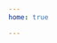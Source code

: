 ```yaml
---
home: true

---
```

<!-- ['❌','✅','🔥','⭐'] -->

<roadmap :height="5000" :data="[
  { title:'大圣前端路线图',x:400,y:20 },
  { title:'⭐HTML+CSS', y:150,link:'/fe/css',
    left:[
      ['HTML基础'],
      ['环境基本安装',[
        ['Vscode编辑器'],
        ['Chrome浏览器'],
      ]]
    ],right:[
      ['CSS常见布局'],
      ['CSS基础',[
        ['选择器'],
        ['盒模型'],
        ['布局'],
        ['过渡和动画'],
      ]],
    ]
  } ,
  { title:'Javascript', link:'/fe/javascript',
    y:170,
    left:[
      ['语法入门',[
        ['ES6语法'],
        ['Dom'],
        ['🔥红宝书'],
        ['高频面试题'],
      ]],
    ],
    right:[
      ['JS设计模式'],
      ['🔥JS语法进阶',[
        ['作用域  闭包'],
        ['this   原型链'],
        ['Promise'],
        ['函数和递归'],
        ['面向对象'],
      ]]
    ]
  } ,
  { title:'🔥实战开发', link:'/fe/project',
   y:220,x:-162,
    left:[
      ['登录注册'],
      ['增删改查'],
      ['前后端交互'],
      ['Git代码管理'],
      ['调试代码'],
      ['✅和产品吵架'],
      ['(p)npm包管理'],
    ]
  },
  { title:'🔥面试', link:'/fe/interview',
    y:10,x:325,
    right:[
      ['如何写简历'],
      ['如何描述项目'],
      ['🔥如何谈钱'],
      ['高频面试题'],
      ['如何离职'],
    ]
  } ,
  { title:'进阶之路',x:-162,y:100,
  } ,
  { title:'Vuejs',y:100,link:'/fe/vue',
    left:[
      ['响应式'],
      ['组件化'],
      ['element3',[
        ['1']
      ]],
    ]
  } ,
  { title:'Reactjs',y:200,link:'/fe/react',
  right:[
    ['Hooks'],
    ['虚拟Dom'],
    ['Ant Design'],
  ]} ,
  { title:'软技能', link:'/fe/javascript',y:150,
    left:[
      ['技术管理'],
      ['影响力'],
      ['沟通',[
        ['绩效沟通']
      ]],
    ],
    right:[
      ['职业规划',[
        ['技术管理'],
        ['技术管理'],
        ['技术管理'],
        ['技术管理'],
      ]],
      ['运营'],
      ['产品能力'],
    ]
  },
  { title:'Typescript', link:'/fe/javascript'} ,
  { title:'小程序', link:'/fe/javascript'} ,
  { title:'桌面应用开发', link:'/fe/javascript'} ,
  { title:'性能优化', link:'/fe/javascript'} ,
  { title:'测试', link:'/fe/javascript'} ,
  { title:'工程化', link:'/fe/javascript'} ,
  { title:'Node.js', link:'/fe/javascript'} ,
  { title:'小程序', link:'/fe/javascript'} ,
  { title:'计算机基础', link:'/fe/javascript'},
  { title:'计算机网络', link:'/it/network',
    left:[
      ['互联网如何工作'],
      ['什么是HTTP'],
    ]
  } ,
  { title:'算法和数据结构', link:'/fe/algorithm',
    left:[
      ['排序'],
      ['搜索'],
      ['二分'],
      ['递归'],
      ['回溯'],
      ['贪心算法'],
      ['动态规划'],
    ],
    right:[
      ['数组'],
      ['链表'],
      ['树'],
      ['堆栈'],
      ['图'],
      ['Vue中的算法'],
    ]
  } ,
  { title:'项目实战', link:'/fe/project',
    y:200,
    left:[
      [
        'CSS架构设计',[
          ['less,sass\nstylus'],
          ['函数'],
          ['动态主题'],
        ]
      ]
    ]
  } ,
  { title:'热门技术', link:'/fe/javascript'} ,
  {title:'终身成长'}
]"/>
